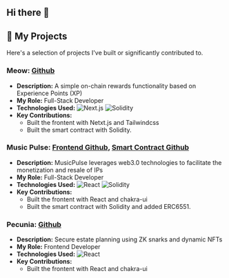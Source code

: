 ## Hi there 👋

## 🚀 My Projects

Here's a selection of projects I've built or significantly contributed to.

### **Meow: [Github](https://github.com/electrone901/Meow-lightlink)**

* **Description:** A simple on-chain rewards functionality based on Experience Points (XP)
* **My Role:** Full-Stack Developer
* **Technologies Used:** ![Next.js](https://img.shields.io/badge/Next.js-000000?style=for-the-badge&logo=nextdotjs&logoColor=white) ![Solidity](https://img.shields.io/badge/Solidity-363636?style=for-the-badge&logo=solidity&logoColor=white)
* **Key Contributions:**
    * Built the frontent with Netxt.js and Tailwindcss
    * Built the smart contract with Solidity.

### **Music Pulse: [Frontend Github](https://github.com/musicpulse-NAVH/webapp), [Smart Contract Github](https://github.com/musicpulse-NAVH/contract)**
* **Description:** MusicPulse leverages web3.0 technologies to facilitate the monetization and resale of IPs
* **My Role:** Full-Stack Developer
* **Technologies Used:** ![React](https://img.shields.io/badge/React-61DAFB?style=for-the-badge&logo=react&logoColor=white) ![Solidity](https://img.shields.io/badge/Solidity-363636?style=for-the-badge&logo=solidity&logoColor=white)
* **Key Contributions:**
    * Built the frontent with React and chakra-ui
    * Built the smart contract with Solidity and added ERC6551.

### **Pecunia: [Github](https://github.com/Pecunia-Labs/Pecunia-Website)**
* **Description:** Secure estate planning using ZK snarks and dynamic NFTs
* **My Role:** Frontend Developer
* **Technologies Used:** ![React](https://img.shields.io/badge/React-61DAFB?style=for-the-badge&logo=react&logoColor=white)
* **Key Contributions:**
    * Built the frontent with React and chakra-ui
